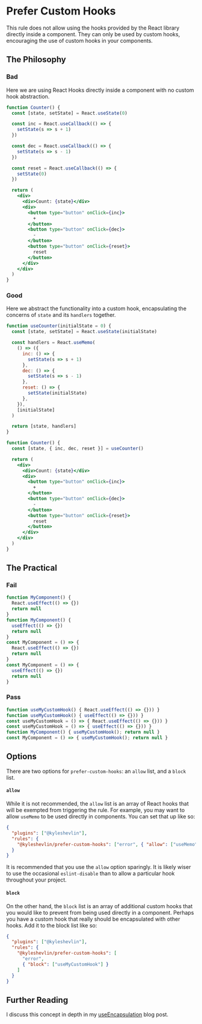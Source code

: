 # Prefer Custom Hooks

This rule does not allow using the hooks provided by the React library directly inside a component. They can only be used by custom hooks, encouraging the use of custom hooks in your components.

## The Philosophy

### Bad

Here we are using React Hooks directly inside a component with no custom hook abstraction.

```jsx
function Counter() {
  const [state, setState] = React.useState(0)

  const inc = React.useCallback(() => {
    setState(s => s + 1)
  })

  const dec = React.useCallback(() => {
    setState(s => s - 1)
  })

  const reset = React.useCallback(() => {
    setState(0)
  })

  return (
    <div>
      <div>Count: {state}</div>
      <div>
        <button type="button" onClick={inc}>
          +
        </button>
        <button type="button" onClick={dec}>
          -
        </button>
        <button type="button" onClick={reset}>
          reset
        </button>
      </div>
    </div>
  )
}
```

### Good

Here we abstract the functionality into a custom hook, encapsulating the concerns of `state` and its `handlers` together.

```jsx
function useCounter(initialState = 0) {
  const [state, setState] = React.useState(initialState)

  const handlers = React.useMemo(
    () => ({
      inc: () => {
        setState(s => s + 1)
      },
      dec: () => {
        setState(s => s - 1)
      },
      reset: () => {
        setState(initialState)
      },
    }),
    [initialState]
  )

  return [state, handlers]
}

function Counter() {
  const [state, { inc, dec, reset }] = useCounter()

  return (
    <div>
      <div>Count: {state}</div>
      <div>
        <button type="button" onClick={inc}>
          +
        </button>
        <button type="button" onClick={dec}>
          -
        </button>
        <button type="button" onClick={reset}>
          reset
        </button>
      </div>
    </div>
  )
}
```

## The Practical

### Fail

```javascript
function MyComponent() {
  React.useEffect(() => {})
  return null
}
function MyComponent() {
  useEffect(() => {})
  return null
}
const MyComponent = () => {
  React.useEffect(() => {})
  return null
}
const MyComponent = () => {
  useEffect(() => {})
  return null
}
```

### Pass

```javascript
function useMyCustomHook() { React.useEffect(() => {})) }
function useMyCustomHook() { useEffect(() => {})) }
const useMyCustomHook = () => { React.useEffect(() => {})) }
const useMyCustomHook = () => { useEffect(() => {})) }
function MyComponent() { useMyCustomHook(); return null }
const MyComponent = () => { useMyCustomHook(); return null }
```

## Options

There are two options for `prefer-custom-hooks`: an `allow` list, and a `block` list.

#### `allow`

While it is not recommended, the `allow` list is an array of React hooks that will be exempted from triggering the rule. For example, you may want to allow `useMemo` to be used directly in components. You can set that up like so:

```json
{
  "plugins": ["@kyleshevlin"],
  "rules": {
    "@kyleshevlin/prefer-custom-hooks": ["error", { "allow": ["useMemo"] }]
  }
}
```

It is recommended that you use the `allow` option sparingly. It is likely wiser to use the occasional `eslint-disable` than to allow a particular hook throughout your project.

#### `block`

On the other hand, the `block` list is an array of additional custom hooks that you would like to prevent from being used directly in a component. Perhaps you have a custom hook that really should be encapsulated with other hooks. Add it to the block list like so:

```json
{
  "plugins": ["@kyleshevlin"],
  "rules": {
    "@kyleshevlin/prefer-custom-hooks": [
      "error",
      { "block": ["useMyCustomHook"] }
    ]
  }
}
```

## Further Reading

I discuss this concept in depth in my [useEncapsulation](https://kyleshevlin.com/use-encapsulation) blog post.
